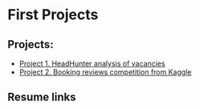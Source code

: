 # First Projects


 ## Projects:

* [Project 1. HeadHunter analysis of vacancies](https://github.com/DSminer/First_Projects/tree/main/Project_1)
* [Project 2. Booking reviews competition from Kaggle](https://github.com/DSminer/First_Projects/tree/main/Project_2)

## Resume links
